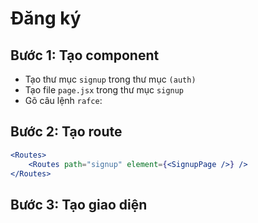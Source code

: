 # Đăng ký

## Bước 1: Tạo component

-   Tạo thư mục `signup` trong thư mục `(auth)`
-   Tạo file `page.jsx` trong thư mục `signup`
-   Gõ câu lệnh `rafce`:

## Bước 2: Tạo route

```jsx
<Routes>
    <Routes path="signup" element={<SignupPage />} />
</Routes>
```

## Bước 3: Tạo giao diện
